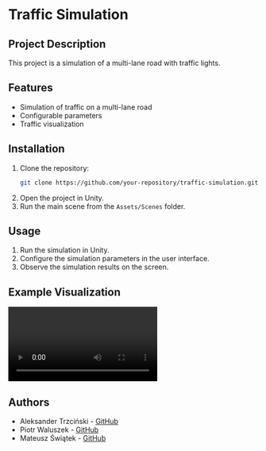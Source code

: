 # Traffic Simulation

## Project Description

This project is a simulation of a multi-lane road with traffic lights.

## Features

- Simulation of traffic on a multi-lane road
- Configurable parameters
- Traffic visualization

## Installation

1. Clone the repository:
    ```sh
    git clone https://github.com/your-repository/traffic-simulation.git
    ```
2. Open the project in Unity.
3. Run the main scene from the `Assets/Scenes` folder.

## Usage

1. Run the simulation in Unity.
2. Configure the simulation parameters in the user interface.
3. Observe the simulation results on the screen.

## Example Visualization

![Simulation](presentation.mp4)

## Authors

- Aleksander Trzciński - [GitHub](https://github.com/sgrcn17)
- Piotr Waluszek - [GitHub](https://github.com/PiotrWaluszek)
- Mateusz Świątek - [GitHub](https://github.com/Mateoswiatek)
